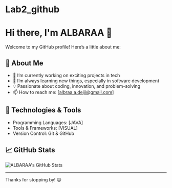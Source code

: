 # Lab2_github
# Hi there, I'm ALBARAA 👋

Welcome to my GitHub profile! Here’s a little about me:

## 🚀 About Me
- 🔭 I’m currently working on exciting projects in tech
- 🌱 I’m always learning new things, especially in software development
- 💡 Passionate about coding, innovation, and problem-solving
- 📫 How to reach me: [albraa.a.deiji@gmail.com]

## 🔧 Technologies & Tools
- Programming Languages: [JAVA]
- Tools & Frameworks: [VISUAL]
- Version Control: Git & GitHub

## 📈 GitHub Stats
![ALBARAA's GitHub Stats](https://github-readme-stats.vercel.app/api?username=ALBARAA91&show_icons=true&theme=dark)

---
Thanks for stopping by! 😊

